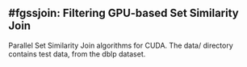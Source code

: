 #fgssjoin: Filtering GPU-based Set Similarity Join
---

Parallel Set Similarity Join algorithms for CUDA.
The data/ directory contains test data, from the dblp dataset.
